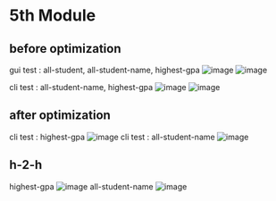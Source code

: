 # 5th Module

##  before optimization
gui test : all-student, all-student-name, highest-gpa
![image](https://github.com/user-attachments/assets/4f0a995b-5a3e-453d-9e49-fc4b8dc74470)
![image](https://github.com/user-attachments/assets/2810f9c9-600b-4fa1-a3c1-74c96efc111b)

cli test : all-student-name, highest-gpa
![image](https://github.com/user-attachments/assets/b46b0d23-c66c-4d3b-b989-fbbf99e74568)
![image](https://github.com/user-attachments/assets/9af8d883-b8c0-4b4e-8229-041d57698601)


## after optimization
cli test : highest-gpa
![image](https://github.com/user-attachments/assets/851abbf9-b088-411e-a25a-ddb057561fc9)
cli test : all-student-name
![image](https://github.com/user-attachments/assets/9dcbe6dd-9e2b-4d7e-9a02-9cd301c97489)

## h-2-h
highest-gpa ![image](https://github.com/user-attachments/assets/6d44518e-09f0-4eb1-9938-0ba0e1665b3e)
all-student-name ![image](https://github.com/user-attachments/assets/13c846d6-5b62-4f25-9667-94054e1c8210)
